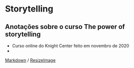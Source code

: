 # Storytelling

## Anotações sobre o curso The power of storytelling
* Curso online do Knight Center feito em novembro de 2020
* 

[Markdown](https://guides.github.com/features/mastering-markdown/) / [ResizeImage](https://resizeimage.net/)
